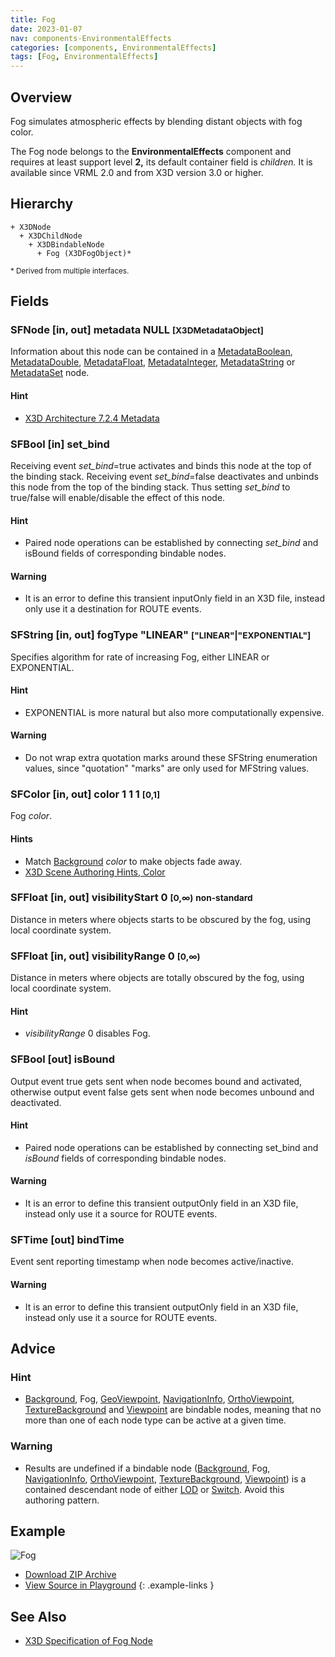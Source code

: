 ```yaml
---
title: Fog
date: 2023-01-07
nav: components-EnvironmentalEffects
categories: [components, EnvironmentalEffects]
tags: [Fog, EnvironmentalEffects]
---
```

<style>
.post h3 {
  word-spacing: 0.2em;
}
</style>

## Overview

Fog simulates atmospheric effects by blending distant objects with fog color.

The Fog node belongs to the **EnvironmentalEffects** component and requires at least support level **2,** its default container field is *children.* It is available since VRML 2.0 and from X3D version 3.0 or higher.

## Hierarchy

```
+ X3DNode
  + X3DChildNode
    + X3DBindableNode
      + Fog (X3DFogObject)*
```

<small>\* Derived from multiple interfaces.</small>

## Fields

### SFNode [in, out] **metadata** NULL <small>[X3DMetadataObject]</small>

Information about this node can be contained in a [MetadataBoolean](/x_ite/components/core/metadataboolean/), [MetadataDouble](/x_ite/components/core/metadatadouble/), [MetadataFloat](/x_ite/components/core/metadatafloat/), [MetadataInteger](/x_ite/components/core/metadatainteger/), [MetadataString](/x_ite/components/core/metadatastring/) or [MetadataSet](/x_ite/components/core/metadataset/) node.

#### Hint

- [X3D Architecture 7.2.4 Metadata](https://www.web3d.org/specifications/X3Dv4/ISO-IEC19775-1v4-IS/Part01/components/core.html#Metadata)

### SFBool [in] **set_bind**

Receiving event *set_bind*=true activates and binds this node at the top of the binding stack. Receiving event *set_bind*=false deactivates and unbinds this node from the top of the binding stack. Thus setting *set_bind* to true/false will enable/disable the effect of this node.

#### Hint

- Paired node operations can be established by connecting *set_bind* and isBound fields of corresponding bindable nodes.

#### Warning

- It is an error to define this transient inputOnly field in an X3D file, instead only use it a destination for ROUTE events.

### SFString [in, out] **fogType** "LINEAR" <small>["LINEAR"|"EXPONENTIAL"]</small>

Specifies algorithm for rate of increasing Fog, either LINEAR or EXPONENTIAL.

#### Hint

- EXPONENTIAL is more natural but also more computationally expensive.

#### Warning

- Do not wrap extra quotation marks around these SFString enumeration values, since "quotation" "marks" are only used for MFString values.

### SFColor [in, out] **color** 1 1 1 <small>[0,1]</small>

Fog *color*.

#### Hints

- Match [Background](/x_ite/components/environmentaleffects/background/) *color* to make objects fade away.
- [X3D Scene Authoring Hints, Color](https://www.web3d.org/x3d/content/examples/X3dSceneAuthoringHints.html#Color)

### SFFloat [in, out] **visibilityStart** 0 <small>[0,∞)</small> <small class="blue">non-standard</small>

Distance in meters where objects starts to be obscured by the fog, using local coordinate system.

### SFFloat [in, out] **visibilityRange** 0 <small>[0,∞)</small>

Distance in meters where objects are totally obscured by the fog, using local coordinate system.

#### Hint

- *visibilityRange* 0 disables Fog.

### SFBool [out] **isBound**

Output event true gets sent when node becomes bound and activated, otherwise output event false gets sent when node becomes unbound and deactivated.

#### Hint

- Paired node operations can be established by connecting set_bind and *isBound* fields of corresponding bindable nodes.

#### Warning

- It is an error to define this transient outputOnly field in an X3D file, instead only use it a source for ROUTE events.

### SFTime [out] **bindTime**

Event sent reporting timestamp when node becomes active/inactive.

#### Warning

- It is an error to define this transient outputOnly field in an X3D file, instead only use it a source for ROUTE events.

## Advice

### Hint

- [Background](/x_ite/components/environmentaleffects/background/), Fog, [GeoViewpoint](/x_ite/components/geospatial/geoviewpoint/), [NavigationInfo](/x_ite/components/navigation/navigationinfo/), [OrthoViewpoint](/x_ite/components/navigation/orthoviewpoint/), [TextureBackground](/x_ite/components/environmentaleffects/texturebackground/) and [Viewpoint](/x_ite/components/navigation/viewpoint/) are bindable nodes, meaning that no more than one of each node type can be active at a given time.

### Warning

- Results are undefined if a bindable node ([Background](/x_ite/components/environmentaleffects/background/), Fog, [NavigationInfo](/x_ite/components/navigation/navigationinfo/), [OrthoViewpoint](/x_ite/components/navigation/orthoviewpoint/), [TextureBackground](/x_ite/components/environmentaleffects/texturebackground/), [Viewpoint](/x_ite/components/navigation/viewpoint/)) is a contained descendant node of either [LOD](/x_ite/components/navigation/lod/) or [Switch](/x_ite/components/grouping/switch/). Avoid this authoring pattern.

## Example

<x3d-canvas class="xr-button-tr" src="https://create3000.github.io/media/examples/EnvironmentalEffects/Fog/Fog.x3d" contentScale="auto" update="auto">
  <img src="https://create3000.github.io/media/examples/EnvironmentalEffects/Fog/screenshot.avif" alt="Fog"/>
</x3d-canvas>

- [Download ZIP Archive](https://create3000.github.io/media/examples/EnvironmentalEffects/Fog/Fog.zip)
- [View Source in Playground](/x_ite/playground/?url=https://create3000.github.io/media/examples/EnvironmentalEffects/Fog/Fog.x3d)
{: .example-links }

## See Also

- [X3D Specification of Fog Node](https://www.web3d.org/documents/specifications/19775-1/V4.0/Part01/components/environmentalEffects.html#Fog)
